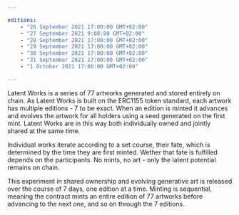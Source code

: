 ```yaml
---

editions:
    - "26 September 2021 17:00:00 GMT+02:00"
    - "27 September 2021 9:00:00 GMT+02:00"
    - "28 September 2021 17:00:00 GMT+02:00"
    - "29 September 2021 17:00:00 GMT+02:00"
    - "30 September 2021 17:00:00 GMT+02:00"
    - "31 September 2021 17:00:00 GMT+02:00"
    - "1 October 2021 17:00:00 GMT+02:00"

---
```


Latent Works is a series of 77 artworks generated and stored entirely on chain. As Latent Works is built on the ERC1155 token standard, each artwork has multiple editions - 7 to be exact. When an edition is minted it advances and evolves the artwork for all holders using a seed generated on the first mint. Latent Works are in this way both individually owned and jointly shared at the same time.

Individual works iterate according to a set course, their fate, which is determined by the time they are first minted. Wether that fate is fulfilled depends on the participants. No mints, no art - only the latent potential remains on chain.

This experiment in shared ownership and evolving generative art is released over the course of 7 days, one edition at a time. Minting is sequential, meaning the contract mints an entire edition of 77 artworks before advancing to the next one, and so on through the 7 editions.